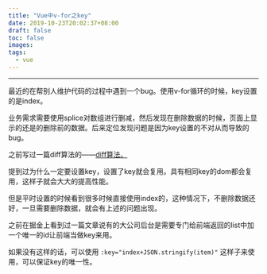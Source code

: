 ```yaml
---
title: "Vue中v-for之key"
date: 2019-10-23T20:02:37+08:00
draft: false
toc: false
images:
tags: 
  - vue
---
```

----

最近的在帮别人维护代码的过程中遇到一个bug。使用v-for循环的时候，key设置的是index。

业务需求需要使用splice对数组进行删减，然后发现在删除数据的时候，页面上显示的还是的删除前的数据。后来定位发现问题是因为key设置的不对从而导致的bug。

之前写过一篇diff算法的——[diff算法。
](https://caychance.github.io/posts/diff%E7%AE%97%E6%B3%95/#%E4%BB%80%E4%B9%88%E8%A6%81%E8%AE%BE%E7%BD%AEkey)

提到过为什么一定要设置key，设置了key就会复用。具有相同key的dom都会复用，这样子就会大大的提高性能。

但是平时设置的时候看到很多时候直接使用index的，这种情况下，不删除数据还好，一旦需要删除数据，就会有上述的问题出现。

之前在掘金上看到过一篇文章说有的大公司后台是需要专门给前端返回的list中加一个唯一的id让前端当做key来用。

如果没有这样的话，可以使用 `:key="index+JSON.stringify(item)"` 这样子来使用，可以保证key的唯一性。
